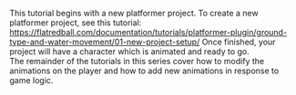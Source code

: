 This tutorial begins with a new platformer project. To create a new platformer project, see this tutorial: https://flatredball.com/documentation/tutorials/platformer-plugin/ground-type-and-water-movement/01-new-project-setup/ Once finished, your project will have a character which is animated and ready to go. The remainder of the tutorials in this series cover how to modify the animations on the player and how to add new animations in response to game logic.  
